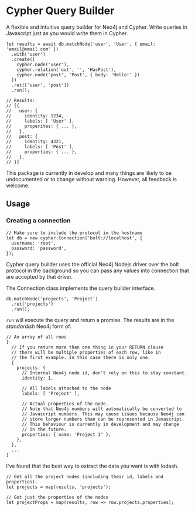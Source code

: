 # Cypher Query Builder

A flexible and intuitive query builder for Neo4j and Cypher. 
Write queries in Javascript just as you would write them in Cypher.

    let results = await db.matchNode('user', 'User', { email: 'email@email.com' })
      .with('user')
      .create([
        cypher.node('user'),
        cypher.relation('out', '', 'HasPost'),
        cypher.node('post', 'Post', { body: 'Hello!' })
      ])
      .ret(['user', 'post'])
      .run();
      
    // Results:
    // [{ 
    //   user: {
    //     identity: 1234,
    //     labels: [ 'User' ],
    //     properites: { ... },
    //   },
    //   post: {
    //     identity: 4321,
    //     labels: [ 'Post' ],
    //     properties: { ... },
    //   },
    // }]

This package is currently in develop and many things are likely to be 
undocumented or to change without warning. However, all feedback is welcome.

## Usage

### Creating a connection
    // Make sure to include the protocol in the hostname
    let db = new cypher.Connection('bolt://localhost', {
      username: 'root',
      password: 'password',
    });
Cypher query builder uses the official Neo4j Nodejs driver over the bolt 
protocol in the background so you can pass any values into connection that
are accepted by that driver.

The Connection class implements the query builder interface.

    db.matchNode('projects', 'Project')
      .ret('projects')
      .run();
      
`run` will execute the query and return a promise. The results are in the
_standardish_ Neo4j form of: 

    // An array of all rows
    [
      // If you return more than one thing in your RETURN clause
      // there will be multiple properties of each row, like in
      // the first example. In this case there is only one.
      {
        projects: {
          // Internal Neo4j node id, don't rely on this to stay constant.
          identity: 1, 
          
          // All labels attached to the node
          labels: [ 'Project' ],
          
          // Actual properties of the node.
          // Note that Neo4j numbers will automatically be converted to 
          // Javascript numbers. This may cause issues because Neo4j can
          // store larger numbers than can be represented in Javascript.
          // This behaviour is currently in development and may change
          // in the future.
          properties: { name: 'Project 1' },
        },
      },
      ...
    ]

I've found that the best way to extract the data you want is with lodash.

    // Get all the project nodes (including their id, labels and properties).
    let projects = map(results, 'projects');
    
    // Get just the properties of the nodes
    let projectProps = map(results, row => row.projects.properties);
    


